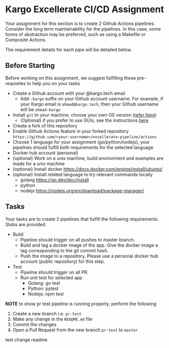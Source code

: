 # Kargo Excellerate CI/CD Assignment

Your assignment for this section is to create 2 Github Actions pipelines. Consider the long term maintainability for the pipelines. In this case, some forms of abstraction may be preferred, such as using a Makefile or Composite Actions.

The requirement details for each pipe will be detailed below.

## Before Starting

Before working on this assignment, we suggest fulfilling these pre-requisites to help you on your tasks

- Create a Github account with your @kargo.tech email
  - Add `-kargo` suffix on your Github account username. For example, if your Kargo email is `ahmad@kargo.tech`, then your Github username will be `ahmad-kargo`
- Install `git` to your machine, choose your own OS version ([refer here](https://git-scm.com/downloads))
  - (Optional) if you prefer to use GUIs, see the instructions [here](https://git-scm.com/downloads/guis)
- Create a fork of this repository
- Enable Github Actions feature in your forked repository `https://github.com/<your-username>/excellerate-pipeline/actions`
- Choose 1 language for your assignment (go/python/nodejs), your pipelines should fulfill both requirements for the selected language
- Docker hub account (personal)
- (optional) Work on a unix machine, build environment and examples are made for a unix machine
- (optional) Install docker https://docs.docker.com/engine/install/ubuntu/
- (optional) Install related language to try relevant commands locally
  - golang https://go.dev/doc/install
  - python
  - nodejs https://nodejs.org/en/download/package-manager/

## Tasks

Your tasks are to create 2 pipelines that fulfill the following requirements. Stubs are provided.

* Build
  * Pipeline should trigger on all pushes to master branch.
  * Build and tag a docker image of the app. Give the docker image a tag corresponding to the git commit hash.
  * Push the image to a repository. Please use a personal docker hub account (public repository) for this step.
* Test
  * Pipeline should trigger on all PR.
  * Run unit test for selected app
    * Golang: go test
    * Python: pytest
    * Nodejs: npm test

**NOTE** to show pr test pipeline is running properly, perform the following

1. Create a new branch i.e. `pr-test`
2. Make any change in the `README.md` file
3. Commit the changes
4. Open a Pull Request from the new branch `pr-test` to `master`

test change readme
